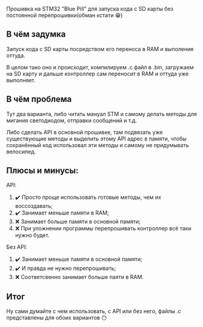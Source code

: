 Прошивка на STM32 "Blue Pill" для запуска кода с SD карты без постоянной перепрошивки(обман кстати :grin:)

## В чём задумка
Запуск кода с SD карты посредством его переноса в RAM и выполения оттуда. 

В целом тако оно и происходит, компилируем .c файл в .bin, загружаем на SD карту и дальше контроллер сам переносит в RAM и оттуда уже выполняет.

## В чём проблема
Тут два варианта, либо читать мануал STM и самому делать методы для мигания светодиодом, отправки сообщений и т.д.

Либо сделать API в основной прошивке, там подвязать уже существующие методы и выделить этому API адрес в памяти, чтобы сохранённый код использовал эти методы и самому не придумывать велосипед.

## Плюсы и минусы:
API:
1) :heavy_check_mark: Просто проще использовать готовые методы, чем их воссоздавать;
2) :heavy_check_mark: Занимает меньше памяти в RAM;
3) :x: Занимает больше памяти в основной памяти;
4) :x: При уложнении программы перепрошивать контроллер всё таки нужно будет.
   
Без API:

1) :heavy_check_mark: Занимает меньше памяти в основной памяти;
2) :heavy_check_mark: И правда не нужно перепрошивать;
3) :x: Соответсвенно занимает больше паяти в RAM.

## Итог
Ну сами думайте с чем использовать, с API или без него, файлы .c представлены для обоих вариантов :no_mouth: